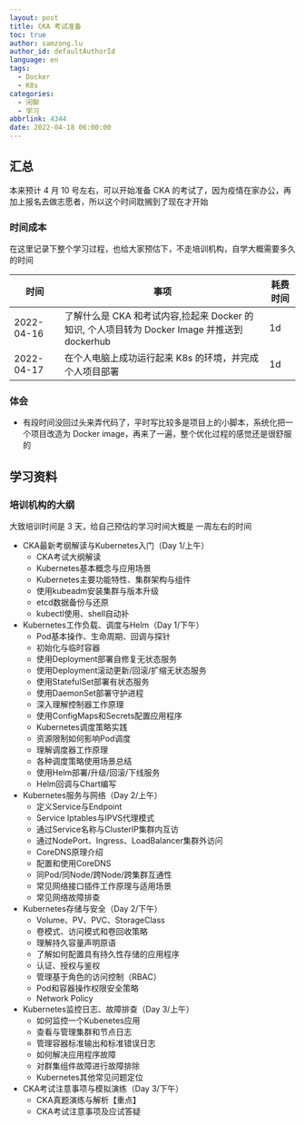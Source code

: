 ```yaml
---
layout: post
title: CKA 考试准备
toc: true
author: samzong.lu
author_id: defaultAuthorId
language: en
tags:
  - Docker
  - K8s
categories:
  - 闲聊
  - 学习
abbrlink: 4344
date: 2022-04-18 06:00:00
---
```

## 汇总

本来预计 4 月 10 号左右，可以开始准备 CKA 的考试了，因为疫情在家办公，再加上报名去做志愿者，所以这个时间耽搁到了现在才开始


### 时间成本

在这里记录下整个学习过程，也给大家预估下，不走培训机构，自学大概需要多久的时间

| 时间 | 事项 | 耗费时间 |
|---|---|---|
| 2022-04-16 | 了解什么是 CKA 和考试内容,捡起来 Docker 的知识, 个人项目转为 Docker Image 并推送到 dockerhub |  1d |
| 2022-04-17 | 在个人电脑上成功运行起来 K8s 的环境，并完成个人项目部署 | 1d |


### 体会

- 有段时间没回过头来弄代码了，平时写比较多是项目上的小脚本，系统化把一个项目改造为 Docker image，再来了一遍，整个优化过程的感觉还是很舒服的


## 学习资料

### 培训机构的大纲

大致培训时间是 3 天，给自己预估的学习时间大概是 一周左右的时间

- CKA最新考纲解读与Kubernetes入门（Day 1/上午）
   - CKA考试大纲解读
   - Kubernetes基本概念与应用场景
   - Kubernetes主要功能特性、集群架构与组件
   - 使用kubeadm安装集群与版本升级
   - etcd数据备份与还原
   - kubectl使用、shell自动补
- Kubernetes工作负载、调度与Helm（Day 1/下午）
   - Pod基本操作、生命周期、回调与探针
   - 初始化与临时容器
   - 使用Deployment部署自修复无状态服务
   - 使用Deployment滚动更新/回滚/扩缩无状态服务
   - 使用StatefulSet部署有状态服务
   - 使用DaemonSet部署守护进程
   - 深入理解控制器工作原理
   - 使用ConfigMaps和Secrets配置应用程序
   - Kubernetes调度策略实践
   - 资源限制如何影响Pod调度
   - 理解调度器工作原理
   - 各种调度策略使用场景总结
   - 使用Helm部署/升级/回滚/下线服务
   - Helm回调与Chart编写
- Kubernetes服务与网络（Day 2/上午）
   - 定义Service与Endpoint
   - Service Iptables与IPVS代理模式
   - 通过Service名称与ClusterIP集群内互访
   - 通过NodePort、Ingress、LoadBalancer集群外访问
   - CoreDNS原理介绍
   - 配置和使用CoreDNS
   - 同Pod/同Node/跨Node/跨集群互通性
   - 常见网络接口插件工作原理与适用场景
   - 常见网络故障排查
- Kubernetes存储与安全（Day 2/下午）
   - Volume、PV、PVC、StorageClass
   - 卷模式、访问模式和卷回收策略
   - 理解持久容量声明原语
   - 了解如何配置具有持久性存储的应用程序
   - 认证、授权与鉴权
   - 管理基于角色的访问控制（RBAC）
   - Pod和容器操作权限安全策略
   - Network Policy
- Kubernetes监控日志、故障排查（Day 3/上午）
   - 如何监控一个Kubenetes应用
   - 查看与管理集群和节点日志
   - 管理容器标准输出和标准错误日志
   - 如何解决应用程序故障
   - 对群集组件故障进行故障排除
   - Kubernetes其他常见问题定位
- CKA考试注意事项与模拟演练（Day 3/下午）
   - CKA真题演练与解析【重点】
   - CKA考试注意事项及应试答疑